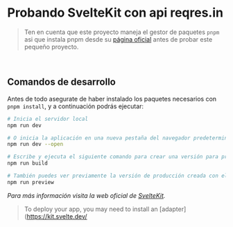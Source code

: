# Probando SvelteKit con api reqres.in

> Ten en cuenta que este proyecto maneja el gestor de paquetes `pnpm` asi que instala pnpm desde su [página oficial](https://pnpm.io/) antes de probar este pequeño proyecto.

<br>

## Comandos de desarrollo

Antes de todo asegurate de haber instalado los paquetes necesarios con `pnpm install`, y a continuación podrás ejecutar:


```bash
# Inicia el servidor local
npm run dev

# O inicia la aplicación en una nueva pestaña del navegador predeterminado
npm run dev --open

# Escribe y ejecuta el siguiente comando para crear una versión para producción
npm run build

# También puedes ver previamente la versión de producción creada con el siguiente comando
npm run preview
```

_Para más información visita la web oficial de [SvelteKit](https://kit.svelte.dev)._
> To deploy your app, you may need to install an [adapter](https://kit.svelte.dev/
